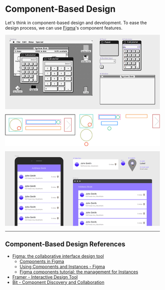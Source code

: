 # Component-Based Design

Let's think in component-based design and development. To ease the design process, we can use [Figma](https://figma.com)'s component features.

![](images/figma-components-showcase.gif)

![](images/figma-components-management.png)

![](images/figma-components-demo.gif)

---

## Component-Based Design References

- [Figma: the collaborative interface design tool](https://www.figma.com)
  - [Components in Figma](https://www.figma.com/blog/components-in-figma)
  - [Using Components and Instances - Figma](https://help.figma.com/article/66-components)
  - [Figma components tutorial: the management for Instances](https://uxdesign.cc/figma-components-tutorial-the-management-for-instances-b02dca6761a1)
- [Framer - Interactive Design Tool](https://www.framer.com)
- [Bit - Component Discovery and Collaboration](https://bit.dev)
